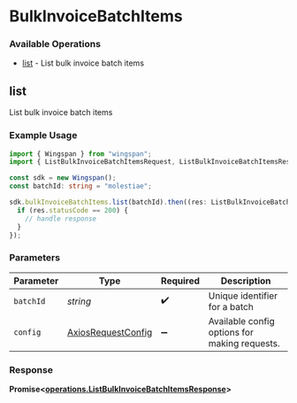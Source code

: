 # BulkInvoiceBatchItems

### Available Operations

* [list](#list) - List bulk invoice batch items

## list

List bulk invoice batch items

### Example Usage

```typescript
import { Wingspan } from "wingspan";
import { ListBulkInvoiceBatchItemsRequest, ListBulkInvoiceBatchItemsResponse } from "wingspan/dist/sdk/models/operations";

const sdk = new Wingspan();
const batchId: string = "molestiae";

sdk.bulkInvoiceBatchItems.list(batchId).then((res: ListBulkInvoiceBatchItemsResponse) => {
  if (res.statusCode == 200) {
    // handle response
  }
});
```

### Parameters

| Parameter                                                    | Type                                                         | Required                                                     | Description                                                  |
| ------------------------------------------------------------ | ------------------------------------------------------------ | ------------------------------------------------------------ | ------------------------------------------------------------ |
| `batchId`                                                    | *string*                                                     | :heavy_check_mark:                                           | Unique identifier for a batch                                |
| `config`                                                     | [AxiosRequestConfig](https://axios-http.com/docs/req_config) | :heavy_minus_sign:                                           | Available config options for making requests.                |


### Response

**Promise<[operations.ListBulkInvoiceBatchItemsResponse](../../models/operations/listbulkinvoicebatchitemsresponse.md)>**

